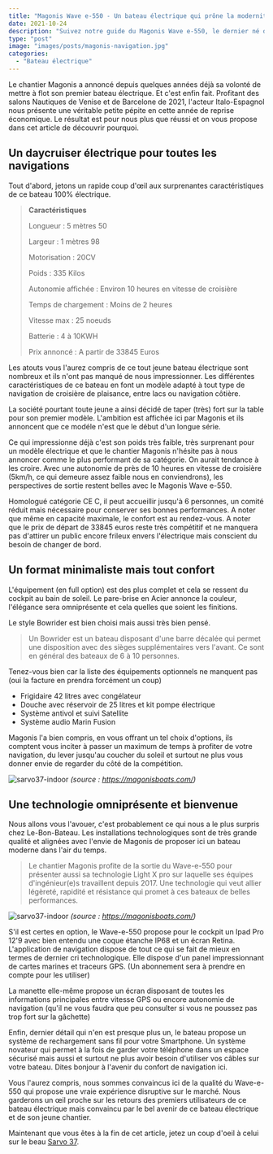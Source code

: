```yaml
---
title: "Magonis Wave e-550 - Un bateau électrique qui prône la modernité"
date: 2021-10-24
description: "Suivez notre guide du Magonis Wave e-550, le dernier né de Magonis qui nous propose ici un superbe bateau pratique, électrique et moderne"
type: "post"
image: "images/posts/magonis-navigation.jpg"
categories: 
  - "Bateau électrique"
---
```


Le chantier Magonis a annoncé depuis quelques années déjà sa volonté de mettre à flot son premier bateau électrique. Et c'est enfin fait. Profitant des salons Nautiques de Venise et de Barcelone de 2021, l'acteur Italo-Espagnol nous présente une véritable petite pépite en cette année de reprise économique. Le résultat est pour nous plus que réussi et on vous propose dans cet article de découvrir pourquoi.

## Un daycruiser électrique pour toutes les navigations

Tout d'abord, jetons un rapide coup d'œil aux surprenantes caractéristiques de ce bateau 100% électrique.

> **Caractéristiques**
> 
> Longueur : 5 mètres 50
> 
> Largeur : 1 mètres 98
> 
> Motorisation : 20CV
> 
> Poids : 335 Kilos
> 
> Autonomie affichée : Environ 10 heures en vitesse de croisière
> 
> Temps de chargement : Moins de 2 heures
> 
> Vitesse max : 25 noeuds
> 
> Batterie : 4 à 10KWH
> 
> Prix annoncé : A partir de 33845 Euros


Les atouts vous l'aurez compris de ce tout jeune bateau électrique sont nombreux et ils n'ont pas manqué de nous impressionner. Les différentes caractéristiques de ce bateau en font un modèle adapté à tout type de navigation de croisière de plaisance, entre lacs ou navigation côtière.

La société pourtant toute jeune a ainsi décidé de taper (très) fort sur la table pour son premier modèle. L'ambition est affichée ici par Magonis et ils annoncent que ce modéle n'est que le début d'un longue série.

Ce qui impressionne déjà c'est son poids très faible, très surprenant pour un modèle électrique et que le chantier Magonis n'hésite pas à nous annoncer comme le plus performant de sa catégorie. On aurait tendance à les croire. Avec une autonomie de près de 10 heures en vitesse de croisière (5km/h, ce qui demeure assez faible nous en conviendrons), les perspectives de sortie restent belles avec le Magonis Wave e-550.

Homologué catégorie CE C, il peut accueillir jusqu'à 6 personnes, un comité réduit mais nécessaire pour conserver ses bonnes performances. A noter que même en capacité maximale, le confort est au rendez-vous. A noter que le prix de départ de 33845 euros reste très compétitif et ne manquera pas d'attirer un public encore frileux envers l'électrique mais conscient du besoin de changer de bord.


## Un format minimaliste mais tout confort

L'équipement (en full option) est des plus complet et cela se ressent du cockpit au bain de soleil. Le pare-brise en Acier annonce la couleur, l'élégance sera omniprésente et cela quelles que soient les finitions. 

Le style Bowrider est bien choisi mais aussi très bien pensé. 

> Un Bowrider est un bateau disposant d'une barre décalée qui permet une disposition avec des sièges supplémentaires vers l'avant. Ce sont en général des bateaux de 6 à 10 personnes.

Tenez-vous bien car la liste des équipements optionnels ne manquent pas (oui la facture en prendra forcément un coup) 
- Frigidaire 42 litres avec congélateur
- Douche avec réservoir de 25 litres et kit pompe électrique
- Système antivol et suivi Satellite
- Système audio Marin Fusion

Magonis l'a bien compris, en vous offrant un tel choix d'options, ils comptent vous inciter à passer un maximum de temps à profiter de votre navigation, du lever jusqu'au coucher du soleil et surtout ne plus vous donner envie de regarder du côté de la compétition.

![sarvo37-indoor](/images/posts/magonis-vue-dessus.jpg)
*(source : https://magonisboats.com/)*

## Une technologie omniprésente et bienvenue

Nous allons vous l'avouer, c'est probablement ce qui nous a le plus surpris chez Le-Bon-Bateau. Les installations technologiques sont de très grande qualité et alignées avec l'envie de Magonis de proposer ici un bateau moderne dans l'air du temps. 

> Le chantier Magonis profite de la sortie du Wave-e-550 pour présenter aussi sa technologie Light X pro sur laquelle ses équipes d'ingénieur(e)s travaillent depuis 2017. Une technologie qui veut allier légèreté, rapidité et résistance qui promet à ces bateaux de belles performances.

![sarvo37-indoor](/images/posts/magonis-tableau-pilotage.jpg)
*(source : https://magonisboats.com/)*

S'il est certes en option, le Wave-e-550 propose pour le cockpit un Ipad Pro 12'9 avec bien entendu une coque étanche IP68 et un écran Retina. L'application de navigation dispose de tout ce qui se fait de mieux en termes de dernier cri technologique. Elle dispose d'un panel impressionnant de cartes marines et traceurs GPS. (Un abonnement sera à prendre en compte pour les utiliser)

La manette elle-même propose un écran disposant de toutes les informations principales entre vitesse GPS ou encore autonomie de navigation (qu'il ne vous faudra que peu consulter si vous ne poussez pas trop fort sur la gâchette)

Enfin, dernier détail qui n'en est presque plus un, le bateau propose un système de rechargement sans fil pour votre Smartphone. Un système novateur qui permet à la fois de garder votre téléphone dans un espace sécurisé mais aussi et surtout ne plus avoir besoin d'utiliser vos câbles sur votre bateau. Dites bonjour à l'avenir du confort de navigation ici.

Vous l'aurez compris, nous sommes convaincus ici de la qualité du Wave-e-550 qui propose une vraie expérience disruptive sur le marché. Nous garderons un œil proche sur les retours des premiers utilisateurs de ce bateau électrique mais convaincu par le bel avenir de ce bateau électrique et de son jeune chantier.

Maintenant que vous êtes à la fin de cet article, jetez un coup d'oeil à celui sur le beau [Sarvo 37](https://le-bon-bateau.fr/bateau-electrique/sarvo37/).